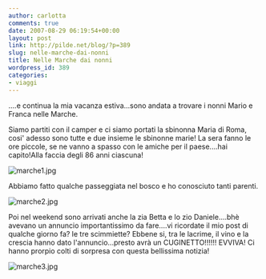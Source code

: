 ```yaml
---
author: carlotta
comments: true
date: 2007-08-29 06:19:54+00:00
layout: post
link: http://pilde.net/blog/?p=389
slug: nelle-marche-dai-nonni
title: Nelle Marche dai nonni
wordpress_id: 389
categories:
- viaggi
---
```


....e continua la mia vacanza estiva...sono andata a trovare i nonni Mario e Franca nelle Marche.

Siamo partiti con il camper e ci siamo portati la sbinonna Maria di Roma, cosi' adesso sono tutte e due insieme le sbinonne marie! La sera fanno le ore piccole, se ne vanno a spasso con le amiche per il paese....hai capito!Alla faccia degli 86 anni ciascuna!

![marche1.jpg]({{baseurl}}/uploads/2007/08/marche1.jpg)




Abbiamo fatto qualche passeggiata nel bosco e ho conosciuto tanti parenti.

![marche2.jpg]({{baseurl}}/uploads/2007/08/marche2.jpg)




Poi nel weekend sono arrivati anche la zia Betta e lo zio Daniele....bhè avevano un annuncio importantissimo da fare....vi ricordate il mio post di qualche giorno fa? le tre scimmiette? Ebbene si, tra le lacrime, il vino e la crescia hanno dato l'annuncio...presto avrà un CUGINETTO!!!!!! EVVIVA! Ci hanno prorpio colti di sorpresa con questa bellissima notizia!

![marche3.jpg]({{baseurl}}/uploads/2007/08/marche3.jpg)



